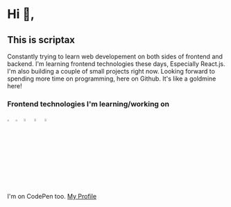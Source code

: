 # Hi 👋, 
## This is scriptax
Constantly trying to learn web developement on both sides of frontend and backend.
I'm learning frontend technologies these days, Especially React.js. I'm also building a couple of small projects right now. Looking forward to spending more time on programming, here on Github. It's like a goldmine here!

### Frontend technologies I'm learning/working on

<div>
  <img src ="./images/html-5.svg" alt="HTML5 logo" width="3%" title='HTML5'/>
  <img src ="./images/css-3.svg" alt="CSS3 logo" width="3%" title='CSS3'/>
  <img src ="./images/javascript.svg" alt="JavaScript logo" width="4%" title='JavaScript'/>
  <img src ="./images/es6.svg" alt="ES6 logo" width="4%" title='ES6'/>
  <img src ="./images/react.svg" alt="react logo" width="4%" title='React'/>
</div>


I'm on CodePen too. [My Profile](https://codepen.io/scriptax)
